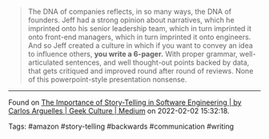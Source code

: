 > The DNA of companies reflects, in so many ways, the DNA of founders. Jeff had a strong opinion about narratives, which he imprinted onto his senior leadership team, which in turn imprinted it onto front-end managers, which in turn imprinted it onto engineers. And so Jeff created a culture in which if you want to convey an idea to influence others, **you write a 6-pager.** With proper grammar, well-articulated sentences, and well thought-out points backed by data, that gets critiqued and improved round after round of reviews. None of this powerpoint-style presentation nonsense.

---
Found on [The Importance of Story-Telling in Software Engineering | by Carlos Arguelles | Geek Culture | Medium](https://medium.com/geekculture/the-importance-of-story-telling-in-software-engineering-99004efda25f) on 2022-02-02 15:32:18.

Tags: #amazon #story-telling #backwards #communication #writing 